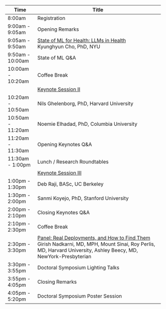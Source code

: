 <table class="table table-bordered table-sm">
  	<thead>
    <tr>
      <th style='width:15%'>Time</th>
      <th style='width:70%'>Title</th>
    </tr>
	</thead>
	 <tbody>
    <tr>
      <td>8:00am</td>
      <td>Registration</td>
    </tr>
    <tr>
      <td>9:00am - 9:05am</td>
      <td>Opening Remarks</td>
    </tr>
    <tr>
      <td>9:05am - 9:50am</td>
      <td><a href="speakers.html?M02#tab-ml_health">State of ML for Health: LLMs in Health</a><br>
        <span class="font-italic"><span class="font-weight-bold">Kyunghyun Cho, PhD,</span> NYU</span>
      </td> 
    </tr>    
    <tr>
      <td>9:50am - 10:00am</td>
      <td>State of ML Q&A</td>
    </tr>
    <tr>
      <td>10:00am - 10:20am</td>
      <td>Coffee Break</td>
    </tr>
    <tr>
      <td></td>
      <td class="keynote"><span class="border-left-0"><span class="font-weight-bold"><a href="speakers.html?S05#tab-keynotes">Keynote Session II</a></span></span></td>
    </tr>
     <tr>
      <td>10:20am - 10:50am</td>
      <td><a href="speakers.html#tab-keynotes"></a><!-- <br> -->
        <span class="font-italic"><span class="font-weight-bold">Nils Ghelenborg, PhD,</span> Harvard University</span>
      </td> 
    </tr>
    <tr>
      <td>10:50am - 11:20am</td>
      <td><a href="speakers.html#tab-keynotes"></a><!-- <br> -->
        <span class="font-italic"><span class="font-weight-bold">Noemie Elhadad, PhD,</span> Columbia University</span>
      </td> 
    </tr>
    <tr>
      <td>11:20am - 11:30am</td>
      <td>Opening Keynotes Q&A</td>
    </tr>
     <tr>
      <td>11:30am - 1:00pm</td>
      <td>Lunch / Research Roundtables</td>
        <!--
        <a href="speakers.html#tab-roundtables">Research Roundtables</a>
        <br>
        Bridging the gap between the business of value-based care and the research of health AI, <span class="font-italic"><span class="font-weight-bold">Yubin Park, PhD</span>, ApolloMed</span><br>
        Auditing Algorithm Performance and Equity, <span class="font-italic"><span class="font-weight-bold">Alistair Johnson, DPhil</span>, Hospital for Sick Children</span><br>
        Data privacy: Interactive or Non-interactive?, <span class="font-italic"><span class="font-weight-bold">Khaled El Emam, PhD,</span> University of Ottawa and <span class="font-weight-bold">Li Xiong, PhD,</span> Emory University</span><br>
        Data Heterogeneity: More Heterogeneous Data or Less Homogeneous Data?, <span class="font-weight-bold">Tianxi Cai, ScD,</span> Harvard Medical School and <span class="font-weight-bold">Yong Chen, PhD,</span> University of Pennsylvania</span><br>
        NetworkStudies: As Many Databases as Possible or Enough to Answer the Question Quickly?, <span class="font-italic"><span class="font-weight-bold">Christopher Chute, MD,</span> Johns Hopkins University and <span class="font-weight-bold">Robert Platt, PhD,</span> McGill University</span></td>
        -->
    </tr>
    <tr>
      <td></td>
      <td class="keynote"><span class="border-left-0"><span class="font-weight-bold"><a href="speakers.html?S03#tab-keynotes">Keynote Session III</a></span></span></td>
    </tr>
     <tr>
      <td>1:00pm - 1:30pm</td>
      <td><a href="speakers.html#tab-keynotes"></a><!-- <br> -->
        <span class="font-italic"><span class="font-weight-bold">Deb Raji, BASc,</span> UC Berkeley</span>
      </td> 
    </tr>
     <tr>
      <td>1:30pm - 2:00pm</td>
      <td><a href="speakers.html#tab-keynotes"></a><!-- <br> -->
        <span class="font-italic"><span class="font-weight-bold">Sanmi Koyejo, PhD,</span> Stanford University</span>
      </td> 
    </tr>
    <tr>
      <td>2:00pm - 2:10pm</td>
      <td>Closing Keynotes Q&A</td>
    </tr>
    <tr>
      <td>2:10pm - 2:30pm</td>
      <td>Coffee Break</td>
    </tr>
    <tr>
      <td>2:30pm - 3:30pm</td>
      <td>
        <a href="speakers.html?P04#tab-panels">Panel: Real Deployments, and How to Find Them</a><br>
        <span class="font-italic"><span class="font-weight-bold">Girish Nadkarni, MD, MPH,</span> Mount Sinai, <span class="font-italic"><span class="font-weight-bold">Roy Perlis, MD,</span> Harvard University, <span class="font-italic"><span class="font-weight-bold">Ashley Beecy, MD,</span> NewYork-Presbyterian </span></span></span>       
        <!--
        <span class="font-italic">Li Xu, Bo Liu, Ameer Hamza Khan, Lu Fan, <span class="font-weight-bold">Xiao-Ming Wu</span></span>: <a href="proceeding_P13.html">Multi-modal Pre-training for Medical Vision-language Understanding and Generation: An Empirical Study with A New Benchmark</a><br>
        <span class="font-italic"><span class="font-weight-bold">Vincent Jeanselme</span>, Chang Ho Yoon, Brian Tom, Jessica Barrett</span>: <a href="proceeding_P12.html">Neural Fine-Gray: Monotonic neural networks for competing risks</a><br>
        <span class="font-italic"><span class="font-weight-bold">Eunbyeol Cho</span>, Min Jae Lee, Kyunghoon Hur, Jiyoun Kim, Jinsung Yoon, Edward Choi</span>: <a href="proceeding_P28.html">Rediscovery of CNN's Versatility for Text-based Encoding of Raw Electronic Health Records</a><br>
        <span class="font-italic"><span class="font-weight-bold">William La Cava</span>, Elle Lett, Guangya Wan</span>: <a href="proceeding_P23.html">Fair Admission Risk Prediction with Proportional Multicalibration</a>
        -->
        </td>
    </tr>
    <tr>
      <td>3:30pm - 3:55pm</td>
      <td>Doctoral Symposium Lighting Talks</td>
    </tr>
    <tr>
      <td>3:55pm - 4:05pm</td>
      <td>Closing Remarks</td>
    </tr>
    <tr>
      <td>4:05pm - 5:20pm</td>
      <td>Doctoral Symposium Poster Session</td>
    </tr>
  </tbody>
</table>